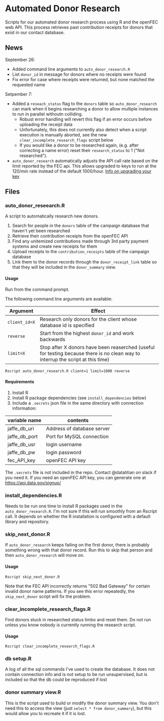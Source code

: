 # Automated Donor Research

Scripts for our automated donor research process using R and the openFEC web
API. This process retrieves past contribution receipts for donors that 
exist in our contact database. 

## News

September 26:

* Added command line arguments to `auto_donor_research.R`
* List `donor_id` in message for donors where no receipts were found
* Fix error for case where receipts were returned, but none matched the
  requested name

Setpember 7:
* Added a `reseach_status` flag to the `donors` table so `auto_donor_research`
  can mark when it begins researching a donor to allow multiple instances
  to run in parallel withoutn colliding. 
  * Robust error handling will revert this flag if an error occurs before
    uploading the receipt data
  * Unfortunately, this does not currently also detect when a script execution
    is manually aborted, see the new `clear_incomplete_research_flags` script
    below
  * If you would like a donor to be researched again, 
    (e.g. after correcting a name error) reset their 
    `research_status` to 1 ("Not researched"). 
* `auto_donor_research` automatically adjusts the API call rate based on the
  limit reported by the FEC api. This allows upgraded to keys to run at the
  120/min rate instead of the default 1000/hour. 
  [Info on upgrading your key](18F/openFEC#2569)

## Files

### auto_donor_reseearch.R

A script to automatically research new donors. 

1. Search for people in the `donors` table of the campaign database
   that haven't yet been researched
1. Retrieve their contribution receipts from the openFEC API
2. Find any unitemized contributions made through 3rd party payment systems 
   and create new receipts for them
3. Upload receipts to the `contribution_receipts` table of the campaign database 
4. Link them to the donor records through the `donor_receipt_link` table so that 
   they will be included in the `donor_summary` view. 
   
#### Usage

Run from the command prompt.

The following command line arguments are available:

Argument | Effect
--- | ---
`client_id=X` | Research only donors for the client whose database id is specified
`reverse` | Start from the highest `donor_id` and work backwards
`limit=X` | Stop after X donors have been reaserched (useful for testing because there is no clean way to interrup the script at this time)

```
Rscript auto_donor_research.R client=1 limit=1000 reverse
```

#### Requirements

1. Install R
2. Install R package dependencies (see `install_dependencies` below)
3. Include a `.secrets` json file in the same directory with connection
   information:
   
| variable name | contents |
| --- | --- |
| jaffe_db_uri | Address of database server |
| jaffe_db_port | Port for MySQL connection |
| jaffe_db_usr | login username |
| jaffe_db_pw | login password |
| fec_API_key | openFEC API key 

The `.secrets` file is not included in the repo. Contact @datatitian on slack
if you need it. If you need an openFEC API key, you can generate one at https://api.data.gov/signup/

### install_dependencies.R

Needs to be run one time to install R packages used in the 
`auto_donor_research.R`. I'm not sure if this will run smoothly from an Rscript call. 
It depends on whether the R installation is configured with a default library and repository.

### skip_next_donor.R

If `auto_donor_research` keeps failing on the first donor, there is probably 
something wrong with that donor record. Run this to skip that person and then
`auto_donor_research` will move on. 

#### Usage

```
Rscript skip_next_donor.R
```

Note that the FEC API incorrectly returns "502 Bad Gateway" for certain invalid
donor name patterns. If you see this error repeatedly, the `skip_next_donor`
script will fix the problem.

### clear_incomplete_research_flags.R

Find donors stuck in researched status limbo and reset them. Do not run unless
you know nobody is currently running the research script. 

#### Usage

```
Rscript clear_incomplete_research_flags.R
```

### db setup.R

A log of all the sql commands I've used to create the database. It does not
contain connection info and is not setup to be run unsupervised, but is 
included so that the db could be reproduced if lost

### donor summary view.R

This is the script used to build or modify the donor summary view. You
don't need this to access the view (just `select * from donor_summary`), 
but this would allow you to recreate it if it is lost. 


